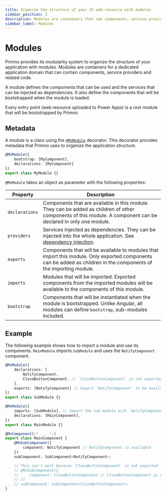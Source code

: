 ```yaml
---
title: Organize the structure of your JS web-resource with modules
sidebar_position: 3
description: Modules are containers that can components, service providers and related code.
sidebar_label: Modules
---
```


# Modules

Primno provides its modularity system to organize the structure of your application with modules. Modules are containers for a dedicated application domain that can contain components, service providers and related code.

A module defines the components that can be used and the services that can be injected as dependencies. It also define the components that will be bootstrapped when the module is loaded.

Every entry point (web resource uploaded to Power Apps) is a root module that will be bootstrapped by Primno.

## Metadata

A module is a class using the [`@MnModule`](../api-reference/functions/MnModule.md) decorator.
This decorator provides metadata that Primno uses to organize the application structure.

```ts title="A module that will start MyComponent"
@MnModule({
    bootstrap: [MyComponent],
    declarations: [MyComponent]
})
export class MyModule {}
```

`@MnModule` takes an object as parameter with the following properties:

| Property | Description |
| --- | --- |
| `declarations` | Components that are available in this module. They can be added as children of other components of this module. A component can be declared in only one module. |
| `providers` | Services injected as dependencies. They can be injected into the whole application. See [dependency injection](./dependency-injection.md). |
| `exports` | Components that will be available to modules that import this module. Only exported components can be added as children in the components of the importing module. |
| `imports` | Modules that will be imported. Exported components from the imported modules will be available to the components of this module. |
| `bootstrap` | Components that will be instantiated when the module is bootstrapped. Unlike Angular, all modules can define `bootstrap`, sub-modules included. |

## Example

The following example shows how to import a module and use its components.
`MainModule` imports `SubModule` and uses the `NotifyComponent` component.

```ts title="sub.module.ts"
@MnModule({
    declarations: [
        NotifyComponent,
        CloseButtonComponent, // `CloseButtonComponent` is not exported
    ],
    exports: [NotifyComponent] // Export `NotifyComponent` to be available in `MainModule`
})
export class SubModule {}
```

```ts title="main.module.ts"
@MnModule({
    imports: [SubModule], // Import the sub module with `NotifyComponent`
    declarations: [MainComponent],
})
export class MainModule {}
```

```ts title="main.component.ts"
@MnComponent(/* ... */)
export class MainComponent {
    @MnSubComponent({
        component: NotifyComponent // NotifyComponent is available
    })
    subComponent: SubComponent<NotifyComponent>;

    // This can't work because `CloseButtonComponent` is not exported
    // @MnSubComponent({
    //     component: CloseButtonComponent // CloseButtonComponent is not available
    // })
    // subComponent: SubComponent<CloseButtonComponent>;
}
```